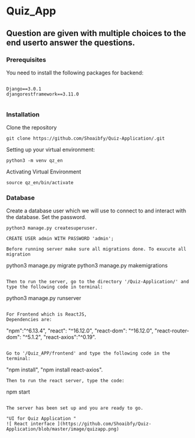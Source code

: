 # Quiz_App


## Question are given with  multiple choices to the end userto answer the questions.



### Prerequisites

You need to install the following packages for backend:

```

Django==3.0.1
djangorestframework==3.11.0


```
### Installation

Clone the repository

```
git clone https://github.com/Shoaibfy/Quiz-Application/.git
```

Setting up your virtual environment:

```
python3 -m venv qz_en
```

Activating Virtual  Environment

```
source qz_en/bin/activate
```


### Database 



Create a database user which we will use to connect to and interact with the database. Set the password.
```
python3 manage.py createsuperuser.

CREATE USER admin WITH PASSWORD 'admin';

Before running server make sure all migrations done. To exucute all migration
```
python3 manage.py migrate
python3 manage.py makemigrations

```

Then to run the server, go to the directory '/Quiz-Application/' and type the following code in terminal:

```
python3 manage.py runserver
```

For Frontend which is ReactJS,
Dependencies are: 
```

"npm":"^6.13.4",
"react": "^16.12.0",
"react-dom": "^16.12.0",
"react-router-dom": "^5.1.2",
"react-axios":"^0.19".


```

Go to '/Quiz_APP/frontend' and type the following code in the terminal:
```


"npm install", 
"npm install react-axios".

```
Then to run the react server, type the code:
```
npm start
```

The server has been set up and you are ready to go.

"UI for Quiz Application "
![ React interface ](https://github.com/Shoaibfy/Quiz-Application/blob/master/image/quizapp.png)

